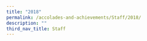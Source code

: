 ```yaml
---
title: "2018"
permalink: /accolades-and-achievements/Staff/2018/
description: ""
third_nav_title: Staff
---
```

